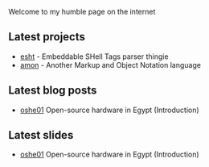 Welcome to my humble page on the internet

## Latest projects

- [esht](https://gitlab.com/4bcx/esht) - Embeddable SHell Tags parser thingie
- [amon](https://gitlab.com/4bcx/amon) - Another Markup and Object Notation language

## Latest blog posts

- [oshe01](/b/oshe01) Open-source hardware in Egypt (Introduction)

## Latest slides

- [oshe01](/s/oshe01) Open-source hardware in Egypt (Introduction)
